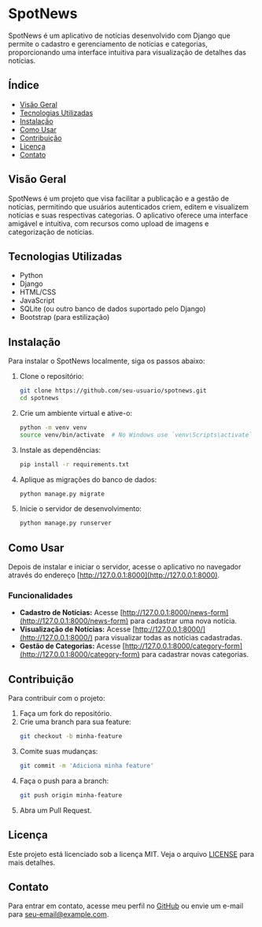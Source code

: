 # SpotNews

SpotNews é um aplicativo de notícias desenvolvido com Django que permite o cadastro e gerenciamento de notícias e categorias, proporcionando uma interface intuitiva para visualização de detalhes das notícias.

## Índice

- [Visão Geral](#visão-geral)
- [Tecnologias Utilizadas](#tecnologias-utilizadas)
- [Instalação](#instalação)
- [Como Usar](#como-usar)
- [Contribuição](#contribuição)
- [Licença](#licença)
- [Contato](#contato)

## Visão Geral

SpotNews é um projeto que visa facilitar a publicação e a gestão de notícias, permitindo que usuários autenticados criem, editem e visualizem notícias e suas respectivas categorias. O aplicativo oferece uma interface amigável e intuitiva, com recursos como upload de imagens e categorização de notícias.

## Tecnologias Utilizadas

- Python
- Django
- HTML/CSS
- JavaScript
- SQLite (ou outro banco de dados suportado pelo Django)
- Bootstrap (para estilização)

## Instalação

Para instalar o SpotNews localmente, siga os passos abaixo:

1. Clone o repositório:
    ```bash
    git clone https://github.com/seu-usuario/spotnews.git
    cd spotnews
    ```

2. Crie um ambiente virtual e ative-o:
    ```bash
    python -m venv venv
    source venv/bin/activate  # No Windows use `venv\Scripts\activate`
    ```

3. Instale as dependências:
    ```bash
    pip install -r requirements.txt
    ```

4. Aplique as migrações do banco de dados:
    ```bash
    python manage.py migrate
    ```

5. Inicie o servidor de desenvolvimento:
    ```bash
    python manage.py runserver
    ```

## Como Usar

Depois de instalar e iniciar o servidor, acesse o aplicativo no navegador através do endereço [http://127.0.0.1:8000](http://127.0.0.1:8000).

### Funcionalidades

- **Cadastro de Notícias:** Acesse [http://127.0.0.1:8000/news-form](http://127.0.0.1:8000/news-form) para cadastrar uma nova notícia.
- **Visualização de Notícias:** Acesse [http://127.0.0.1:8000/](http://127.0.0.1:8000/) para visualizar todas as notícias cadastradas.
- **Gestão de Categorias:** Acesse [http://127.0.0.1:8000/category-form](http://127.0.0.1:8000/category-form) para cadastrar novas categorias.

## Contribuição

Para contribuir com o projeto:

1. Faça um fork do repositório.
2. Crie uma branch para sua feature:
    ```bash
    git checkout -b minha-feature
    ```
3. Comite suas mudanças:
    ```bash
    git commit -m 'Adiciona minha feature'
    ```
4. Faça o push para a branch:
    ```bash
    git push origin minha-feature
    ```
5. Abra um Pull Request.

## Licença

Este projeto está licenciado sob a licença MIT. Veja o arquivo [LICENSE](LICENSE) para mais detalhes.

## Contato

Para entrar em contato, acesse meu perfil no [GitHub](https://github.com/seu-usuario) ou envie um e-mail para seu-email@example.com.
